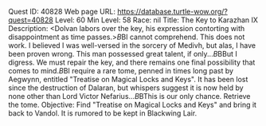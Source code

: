 Quest ID: 40828
Web page URL: https://database.turtle-wow.org/?quest=40828
Level: 60
Min Level: 58
Race: nil
Title: The Key to Karazhan IX
Description: <Dolvan labors over the key, his expression contorting with disappointment as time passes.>$B$BI cannot comprehend. This does not work. I believed I was well-versed in the sorcery of Medivh, but alas, I have been proven wrong. This man possessed great talent, if only...$B$BBut I digress. We must repair the key, and there remains one final possibility that comes to mind.$B$BI require a rare tome, penned in times long past by Aegwynn, entitled "Treatise on Magical Locks and Keys". It has been lost since the destruction of Dalaran, but whispers suggest it is now held by none other than Lord Victor Nefarius...$B$BThis is our only chance. Retrieve the tome.
Objective: Find "Treatise on Magical Locks and Keys" and bring it back to Vandol. It is rumored to be kept in Blackwing Lair.
